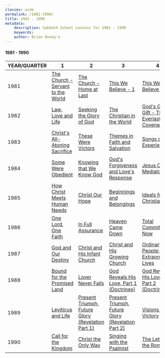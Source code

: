 ```yaml
---
classes: wide
permalink: /1981-1990/
title: 1981 - 1990
metadata:
    description: Sabbath School Lessons for 1981 - 1990
    keywords: 
    author: Brian Onang'o
---
```


#### 1981 - 1990

YEAR/QUARTER |   1  | 2| 3| 4
-------------|------------|---|--|---
1981 | [The Church - Servant to the World](/1981-1990/1981/quarter1) | [The Church - Home at Last](/1981-1990/1981/quarter2) | [This We Believe - 1](/1981-1990/1981/quarter3) | [This We Believe - 2](/1981-1990/1981/quarter4) |
1982 | [Law, Love and Life](/1981-1990/1982/quarter1) | [Seeking the Glory of God](/1981-1990/1982/quarter2) | [The Christian in the World](/1981-1990/1982/quarter3) | [God's Great Gift - The  Everlasting Covenant](/1981-1990/1982/quarter4) |
1983 | [Christ's All-Atoning Sacrifice](/1981-1990/1983/quarter1) | [These Were Victors](/1981-1990/1983/quarter2) | [Themes in Faith and Salvation](/1981-1990/1983/quarter3) | [Songs of Experience](/1981-1990/1983/quarter4) |
1984 | [Some Were Obedient](/1981-1990/1984/quarter1) | [Knowing that We Know God](/1981-1990/1984/quarter2) | [God's Forgiveness and Love's Response](/1981-1990/1984/quarter3) | [Jesus Our Mediator](/1981-1990/1984/quarter4) |
1985 | [How Christ Meets Human Needs](/1981-1990/1985/quarter1) | [Christ Our Hope](/1981-1990/1985/quarter2) | [Beginnings and Belongings](/1981-1990/1985/quarter3) | [Ideals for Christians](/1981-1990/1985/quarter4) |
1986 | [One Lord, One Faith](/1981-1990/1986/quarter1) | [In Full Assurance](/1981-1990/1986/quarter2) | [Heaven Came Down](/1981-1990/1986/quarter3) | [Total Commitment Now](/1981-1990/1986/quarter4) |
1987 | [God and Our Destiny](/1981-1990/1987/quarter1) | [Christ and His Infant Church](/1981-1990/1987/quarter2) | [Christ and His Growing Church](/1981-1990/1987/quarter3) | [Ordinary People: Extraordinary Lives](/1981-1990/1987/quarter4) |
1988 | [Bound for the Promised Land](/1981-1990/1988/quarter1) | [Lover Never Fails](/1981-1990/1988/quarter2) | [God Reveals His Love, Part 1 (Doctrines)](/1981-1990/1988/quarter3) | [God Reveals His Love, Part 2 (Doctrines)](/1981-1990/1988/quarter4) |
1989 | [Leviticus and Life](/1981-1990/1989/quarter1) | [Present Triumph, Future Glory (Revelation Part 1)](/1981-1990/1989/quarter2) | [Present Triumph, Future Glory (Revelation Part 2)](/1981-1990/1989/quarter3) | [Visions of Victory](/1981-1990/1989/quarter4) |
1990 | [Call for the Kingdom](/1981-1990/1990/quarter1) | [Christ the Only Way](/1981-1990/1990/quarter2) | [Singing with the Psalmist](/1981-1990/1990/quarter3) | [The Letter to the Romans](/1981-1990/1990/quarter4) |
